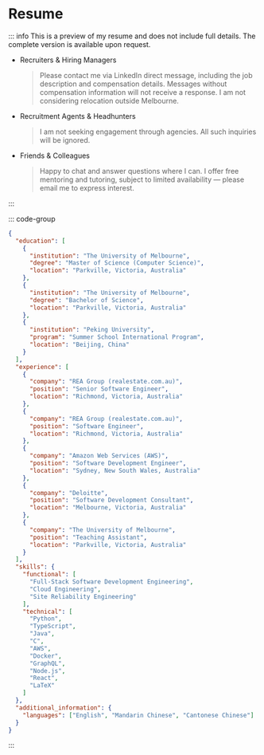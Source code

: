 # Resume

::: info
This is a preview of my resume and does not include full details. The complete version is available upon request.

- Recruiters & Hiring Managers

  > Please contact me via LinkedIn direct message, including the job description and compensation details. Messages without compensation information will not receive a response. I am not considering relocation outside Melbourne.

- Recruitment Agents & Headhunters

  > I am not seeking engagement through agencies. All such inquiries will be ignored.

- Friends & Colleagues

  > Happy to chat and answer questions where I can. I offer free mentoring and tutoring, subject to limited availability — please email me to express interest.

:::

::: code-group

```json [resume.json] :line-numbers
{
  "education": [
    {
      "institution": "The University of Melbourne",
      "degree": "Master of Science (Computer Science)",
      "location": "Parkville, Victoria, Australia"
    },
    {
      "institution": "The University of Melbourne",
      "degree": "Bachelor of Science",
      "location": "Parkville, Victoria, Australia"
    },
    {
      "institution": "Peking University",
      "program": "Summer School International Program",
      "location": "Beijing, China"
    }
  ],
  "experience": [
    {
      "company": "REA Group (realestate.com.au)",
      "position": "Senior Software Engineer",
      "location": "Richmond, Victoria, Australia"
    },
    {
      "company": "REA Group (realestate.com.au)",
      "position": "Software Engineer",
      "location": "Richmond, Victoria, Australia"
    },
    {
      "company": "Amazon Web Services (AWS)",
      "position": "Software Development Engineer",
      "location": "Sydney, New South Wales, Australia"
    },
    {
      "company": "Deloitte",
      "position": "Software Development Consultant",
      "location": "Melbourne, Victoria, Australia"
    },
    {
      "company": "The University of Melbourne",
      "position": "Teaching Assistant",
      "location": "Parkville, Victoria, Australia"
    }
  ],
  "skills": {
    "functional": [
      "Full-Stack Software Development Engineering",
      "Cloud Engineering",
      "Site Reliability Engineering"
    ],
    "technical": [
      "Python",
      "TypeScript",
      "Java",
      "C",
      "AWS",
      "Docker",
      "GraphQL",
      "Node.js",
      "React",
      "LaTeX"
    ]
  },
  "additional_information": {
    "languages": ["English", "Mandarin Chinese", "Cantonese Chinese"]
  }
}
```

:::
